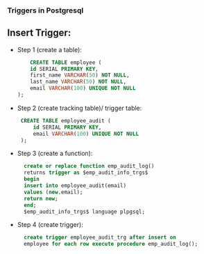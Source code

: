 ### Triggers in Postgresql

## Insert Trigger: 

- Step 1 (create a table): 
    ```sql
        CREATE TABLE employee (
        id SERIAL PRIMARY KEY,
        first_name VARCHAR(50) NOT NULL,
        last_name VARCHAR(50) NOT NULL,
        email VARCHAR(100) UNIQUE NOT NULL
    );


    ``` 

- Step 2 (create tracking table)/ trigger table:
   ```sql
    CREATE TABLE employee_audit (
        id SERIAL PRIMARY KEY,
        email VARCHAR(100) UNIQUE NOT NULL
    );
   ```

- Step 3 (create a function):
  ```sql
    create or replace function emp_audit_log()
    returns trigger as $emp_audit_info_trgs$
    begin
    insert into employee_audit(email)
    values (new.email);
    return new;
    end;
    $emp_audit_info_trgs$ language plpgsql;

  ```

- Step 4 (create trigger):
  ```sql
    create trigger employee_audit_trg after insert on 
    employee for each row execute procedure emp_audit_log();

  ```